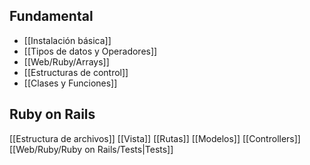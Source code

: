 ## Fundamental
-  [[Instalación básica]]
- [[Tipos de datos y Operadores]]
- [[Web/Ruby/Arrays]]
- [[Estructuras de control]]
- [[Clases y Funciones]]
## Ruby on Rails
[[Estructura de archivos]]
[[Vista]]
[[Rutas]]
[[Modelos]]
[[Controllers]]
[[Web/Ruby/Ruby on Rails/Tests|Tests]]
